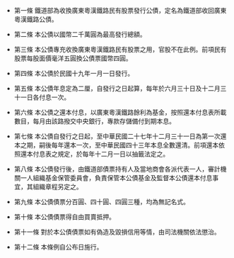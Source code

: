 * 第一條 鐵道部為收換廣東粵漢鐵路民有股票發行公債，定名為鐵道部收回廣東粵漢鐵路公債。

* 第二條 本公債以國幣二千萬圓為最高發行總額。

* 第三條 本公債專充收換廣東粵漢鐵路民有股票之用，官股不在此例。前項民有股票每股面價毫洋五圓換公債票國幣四圓。

* 第四條 本公債於民國十九年一月一日發行。

* 第五條 本公債年息定為二厘，自發行之日起算，每年於六月三十日及十二月三十一日各付息一次。

* 第六條 本公債之還本付息，以廣東粵漢鐵路餘利為基金，按照還本付息表所載數目，每月由該路撥交中央銀行，專款存儲備付到期本息。

* 第七條 本公債自發行之日起，至中華民國二十七年十二月三十一日為第一次還本之期，嗣後每年還本一次，至中華民國四十三年本息全數還清。前項還本依照還本付息表之規定，於每年十二月一日以抽籤法定之。

* 第八條 本公債發行後，由鐵道部債票持有人及當地商會各派代表一人，審計機關一人組織基金保管委員會，負責保管本公債基金及監督本公債還本付息事宜，其組織章程另定之。

* 第九條 本公債債票分百圓、四十圓、四圓三種，均為無記名式。

* 第十條 本公債債票得自由買賣抵押。

* 第十一條 對於本公債債票如有偽造及毀損信用等情，由司法機關依法懲治。

* 第十二條 本條例自公布日施行。

